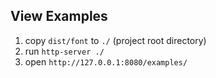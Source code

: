 ## View Examples

1. copy `dist/font` to `./` (project root directory)
2. run `http-server ./`
3. open `http://127.0.0.1:8080/examples/`
